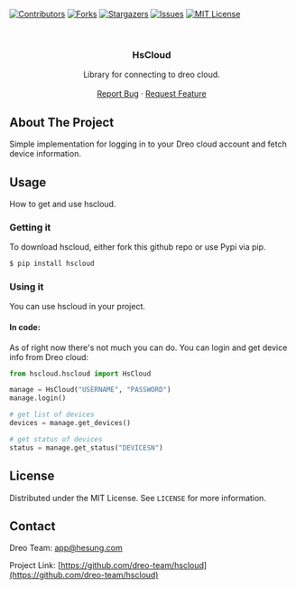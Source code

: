 
[![Contributors][contributors-shield]][contributors-url]
[![Forks][forks-shield]][forks-url]
[![Stargazers][stars-shield]][stars-url]
[![Issues][issues-shield]][issues-url]
[![MIT License][license-shield]][license-url]
<!--[![LinkedIn][linkedin-shield]][linkedin-url]-->



<!-- PROJECT LOGO -->
<br />
<p align="center">
  <h3 align="center">HsCloud</h3>

  <p align="center">
    Library for connecting to dreo cloud.
    <br />
    <br />
    <a href="https://github.com/dreo-team/hscloud/issues">Report Bug</a>
    ·
    <a href="https://github.com/dreo-team/hscloud/issues">Request Feature</a>
  </p>
</p>


## About The Project

Simple implementation for logging in to your Dreo cloud account and fetch device information.


<!-- USAGE EXAMPLES -->
## Usage

How to get and use hscloud.

###  Getting it

To download hscloud, either fork this github repo or use Pypi via pip.
```sh
$ pip install hscloud
```

### Using it
You can use hscloud in your project.

#### In code:
As of right now there's not much you can do. You can login and get device info from Dreo cloud:
```Python
from hscloud.hscloud import HsCloud

manage = HsCloud("USERNAME", "PASSWORD")
manage.login()

# get list of devices
devices = manage.get_devices()

# get status of devices
status = manage.get_status("DEVICESN")
```

<!-- LICENSE -->
## License

Distributed under the MIT License. See `LICENSE` for more information.



<!-- CONTACT -->
## Contact

Dreo Team: [app@hesung.com](mailto:app@hesung.com)

Project Link: [https://github.com/dreo-team/hscloud](https://github.com/dreo-team/hscloud)




<!-- MARKDOWN LINKS & IMAGES -->
<!-- https://www.markdownguide.org/basic-syntax/#reference-style-links -->
[contributors-shield]: https://img.shields.io/github/contributors/squachen/micloud.svg?style=flat-square
[contributors-url]: https://github.com/dreo-team/hscloud/graphs/contributors
[forks-shield]: https://img.shields.io/github/forks/Squachen/micloud.svg?style=flat-square
[forks-url]: https://github.com/dreo-team/hscloud/network/members
[stars-shield]: https://img.shields.io/github/stars/squachen/micloud.svg?style=flat-square
[stars-url]: https://github.com/dreo-team/hscloud/stargazers
[issues-shield]: https://img.shields.io/github/issues/squachen/micloud.svg?style=flat-square
[issues-url]: https://github.com/dreo-team/hscloud/issues
[license-shield]: https://img.shields.io/github/license/squachen/micloud.svg?style=flat-square
[license-url]: https://github.com/dreo-team/hscloud/blob/master/LICENSE.txt

